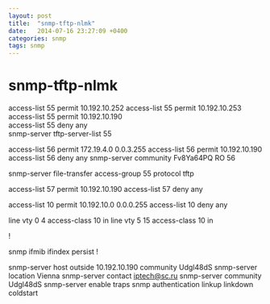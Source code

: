 ```yaml
---
layout: post
title:  "snmp-tftp-nlmk"
date:   2014-07-16 23:27:09 +0400
categories: snmp
tags: snmp
---
```


# snmp-tftp-nlmk
access-list 55 permit 10.192.10.252
access-list 55 permit 10.192.10.253
access-list 55 permit 10.192.10.190                                                                                                                                                                                                                
access-list 55 deny any                                                                                                                    
snmp-server tftp-server-list 55 

access-list 56 permit 172.19.4.0 0.0.3.255
access-list 56 permit 10.192.10.190                                                                                                                                                                                                                   
access-list 56 deny any
snmp-server community Fv8Ya64PQ RO 56




snmp-server file-transfer access-group 55 protocol tftp







access-list 57 permit 10.192.10.190
access-list 57 deny   any


access-list 10 permit 10.192.10.0 0.0.0.255
access-list 10 deny   any



line vty 0 4
 access-class 10 in
line vty 5 15
 access-class 10 in






!

snmp ifmib ifindex persist
!
















snmp-server host outside 10.192.10.190 community Udgl48dS
snmp-server location Vienna
snmp-server contact iptech@sc.ru
snmp-server community Udgl48dS
snmp-server enable traps snmp authentication linkup linkdown coldstart
